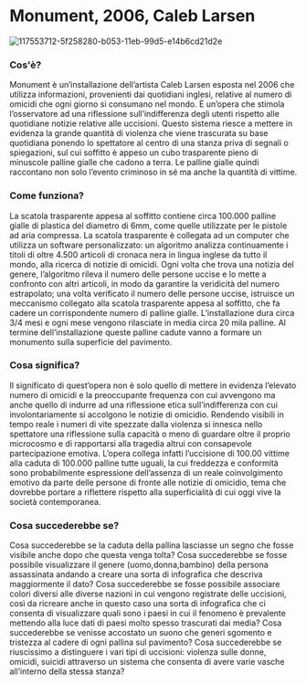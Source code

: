 # Monument, 2006, Caleb Larsen

![117553712-5f258280-b053-11eb-99d5-e14b6cd21d2e](https://user-images.githubusercontent.com/101414554/176058455-217f24dd-26f4-49ff-bdab-1ae7338a7667.jpeg)

### Cos'è?
Monument è un’installazione dell’artista Caleb Larsen esposta nel 2006 che utilizza informazioni, provenienti dai quotidiani inglesi, relative al numero di omicidi che ogni giorno si consumano nel mondo. È un’opera che stimola l’osservatore ad una riflessione sull’indifferenza degli utenti rispetto alle quotidiane notizie relative alle uccisioni. Questo sistema riesce a mettere in evidenza la grande quantità di violenza che viene trascurata su base quotidiana ponendo lo spettatore al centro di una stanza priva di segnali o spiegazioni, sul cui soffitto è appeso un cubo trasparente pieno di minuscole palline gialle che cadono a terra. Le palline gialle quindi raccontano non solo l’evento criminoso in sé ma anche la quantità di vittime. 

### Come funziona?
La scatola trasparente appesa al soffitto contiene circa 100.000 palline gialle di plastica del diametro di 6mm, come quelle utilizzate per le pistole ad aria compressa. La scatola trasparente è collegata ad un computer che utilizza un software personalizzato: un algoritmo analizza continuamente i titoli di oltre 4.500 articoli di cronaca nera in lingua inglese da tutto il mondo, alla ricerca di notizie di omicidi. Ogni volta che trova una notizia del genere, l’algoritmo rileva il numero delle persone uccise e lo mette a confronto con altri articoli, in modo da garantire la veridicità del numero estrapolato; una volta verificato il numero delle persone uccise, istruisce un meccanismo collegato alla scatola trasparente appesa al soffitto, che fa cadere un corrispondente numero di palline gialle. L’installazione dura circa 3/4 mesi e ogni mese vengono rilasciate in media circa 20 mila palline. Al termine dell’installazione queste palline cadute vanno a formare un monumento sulla superficie del pavimento. 

### Cosa significa?
Il significato di quest’opera non è solo quello di mettere in evidenza l’elevato numero di omicidi e la preoccupante frequenza con cui avvengono ma anche quello di indurre ad una riflessione etica sull’indifferenza con cui involontariamente si accolgono le notizie di omicidio. Rendendo visibili in tempo reale i numeri di vite spezzate dalla violenza si innesca nello spettatore una riflessione sulla capacità o meno di guardare oltre il proprio microcosmo e di rapportarsi alla tragedia altrui con consapevole partecipazione emotiva. L’opera collega infatti l’uccisione di 100.00 vittime alla caduta di 100.000 palline tutte uguali, la cui freddezza e conformità sono probabilmente espressione dell’assenza di un reale coinvolgimento emotivo da parte delle persone di fronte alle notizie di omicidio, tema che dovrebbe portare a riflettere rispetto alla superficialità di cui oggi vive la società contemporanea. 

### Cosa succederebbe se?
Cosa succederebbe se la caduta della pallina lasciasse un segno che fosse visibile anche dopo che questa venga tolta? Cosa succederebbe se fosse possibile visualizzare il genere (uomo,donna,bambino) della persona assassinata andando a creare una sorta di infografica che descriva maggiormente il dato? Cosa succederebbe se fosse possibile associare colori diversi alle diverse nazioni in cui vengono registrate delle uccisioni, così da ricreare anche in questo caso una sorta di infografica che ci consenta di visualizzare quali sono i paesi in cui il fenomeno è prevalente mettendo alla luce dati di paesi molto spesso trascurati dai media? Cosa succederebbe se venisse accostato un suono che generi sgomento e tristezza al cadere di ogni pallina sul pavimento? Cosa succederebbe se riuscissimo a distinguere i vari tipi di uccisioni: violenza sulle donne, omicidi, suicidi attraverso un sistema che consenta di avere varie vasche all’interno della stessa stanza?

